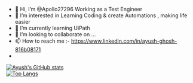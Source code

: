 - 👋 Hi, I’m @Apollo27296 Working as a Test Engineer
- 👀 I’m interested in Learning Coding & create Automations , making life easier
- 🌱 I’m currently learning UiPath
- 💞️ I’m looking to collaborate on ...
- 📫 How to reach me :- https://www.linkedin.com/in/ayush-ghosh-816b08171
- 
[![Ayush's GitHub stats](https://github-readme-stats.vercel.app/api?username=Apollo27296&show_icons=true&theme=tokyonight)](https://github.com/anuraghazra/github-readme-stats)
</br>
[![Top Langs](https://github-readme-stats.vercel.app/api/top-langs/?username=Apollo272966&show_icons=true&theme=tokyonight)](https://github.com/anuraghazra/github-readme-stats)

<!---
Apollo27296/Apollo27296 is a ✨ special ✨ repository because its `README.md` (this file) appears on your GitHub profile.
You can click the Preview link to take a look at your changes.
--->
